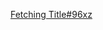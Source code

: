 [Fetching Title#96xz](https://www.youtube.com/watch?v=fJiPtIb01Hw&list=PLwCMLs3sjOY4UQq4vXgGPwGLVX1Y5faaS&index=28)
